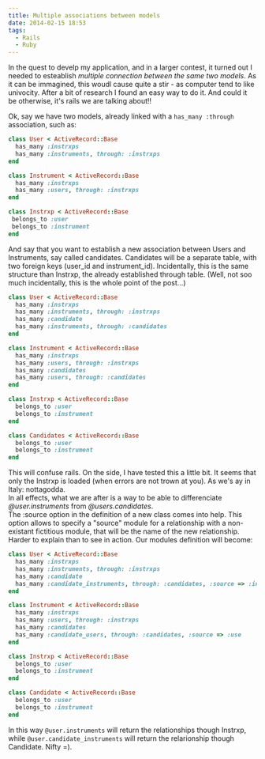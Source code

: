 ```yaml
---
title: Multiple associations between models
date: 2014-02-15 18:53
tags: 
  - Rails
  - Ruby
---
```


In the quest to develp my application, and in a larger contest, it turned out I needed to esteablish *multiple connection between the same two models*. As it can be immagined, this woudl cause quite a stir - as computer tend to like univocity. After a bit of research I found an easy way to do it. And could it be otherwise, it's rails we are talking about!!

Ok, say we have two models, already linked with a `has_many :through ` association, such as:

```ruby
class User < ActiveRecord::Base
  has_many :instrxps
  has_many :instruments, through: :instrxps
end

class Instrument < ActiveRecord::Base
  has_many :instrxps
  has_many :users, through: :instrxps
end

class Instrxp < ActiveRecord::Base
 belongs_to :user
 belongs_to :instrument
end
```


And say that you want to establish a new association between Users and Instruments, say called candidates. Candidates will be a separate table, with two foreign keys (user_id and instrument_id). Incidentally, this is the same structure than Instrxp, the already established through table. (Well, not soo much incidentally, this is the whole point of the post…)

```ruby
class User < ActiveRecord::Base
  has_many :instrxps
  has_many :instruments, through: :instrxps
  has_many :candidate
  has_many :instruments, through: :candidates
end

class Instrument < ActiveRecord::Base
  has_many :instrxps
  has_many :users, through: :instrxps  
  has_many :candidates
  has_many :users, through: :candidates
end

class Instrxp < ActiveRecord::Base
  belongs_to :user
  belongs_to :instrument
end

class Candidates < ActiveRecord::Base
  belongs_to :user
  belongs_to :instrument
end
```

This will confuse rails. On the side, I have tested this a little bit. It seems that only the Instrxp is loaded (when errors are not trown at you). As we's ay in Italy: nottagodda. <br>In all effects, what we are after is a way to be able to differenciate *@user.instruments* from *@users.candidates*. <br>The :source option in the definition of a new class comes into help. This option allows to specify a "source" module for a relationship with a non-existant fictitious  module, that will be the name of the new relationship. Harder to explain than to see in action. Our modules definition will become:

```ruby
class User < ActiveRecord::Base
  has_many :instrxps
  has_many :instruments, through: :instrxps
  has_many :candidate
  has_many :candidate_instruments, through: :candidates, :source => :instrument
end

class Instrument < ActiveRecord::Base
  has_many :instrxps
  has_many :users, through: :instrxps
  has_many :candidates
  has_many :candidate_users, through: :candidates, :source => :use
end

class Instrxp < ActiveRecord::Base
  belongs_to :user
  belongs_to :instrument
end

class Candidate < ActiveRecord::Base
  belongs_to :user
  belongs_to :instrument
end
```


In this way `@user.instruments` will return the relationships though Instrxp, while `@user.candidate_instruments` will return the relarionship though Candidate. Nifty =).